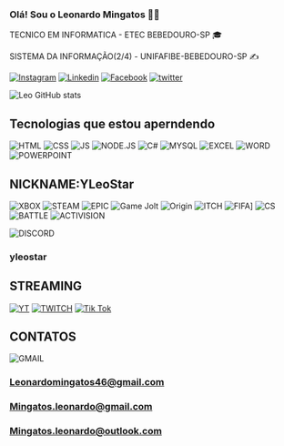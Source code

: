 
### Olá! Sou o Leonardo Mingatos 👨‍💻

TECNICO EM INFORMATICA - ETEC BEBEDOURO-SP 🎓

SISTEMA DA INFORMAÇÃO(2/4) - UNIFAFIBE-BEBEDOURO-SP ✍️

[![Instagram](https://img.shields.io/badge/Instagram-E4405F?style=for-the-badge&logo=instagram&logoColor=white)](https://www.instagram.com/mingatos.leo/)
[![Linkedin](https://img.shields.io/badge/LinkedIn-0077B5?style=for-the-badge&logo=linkedin&logoColor=white)](https://www.linkedin.com/in/leonardo-mingatos-237658231/)
[![Facebook](https://img.shields.io/badge/Facebook-1877F2?style=for-the-badge&logo=facebook&logoColor=white)](https://www.facebook.com/leonardo.mingatos?locale=pt_BR)
[![twitter](https://img.shields.io/badge/Twitter-1DA1F2?style=for-the-badge&logo=twitter&logoColor=white)](https://x.com/Mingatos_Leo)

![Leo GitHub stats](https://github-readme-stats.vercel.app/api?username=LeoMingatos&show_icons=true&theme=dark)

## Tecnologias que estou aperndendo

  ![HTML](https://img.shields.io/badge/HTML5-E34F26?style=for-the-badge&logo=html5&logoColor=white)
  ![CSS](https://img.shields.io/badge/CSS-239120?&style=for-the-badge&logo=css3&logoColor=white)
  ![JS](https://img.shields.io/badge/JavaScript-F7DF1E?style=for-the-badge&logo=javascript&logoColor=black)
  ![NODE.JS](https://img.shields.io/badge/Node.js-43853D?style=for-the-badge&logo=node.js&logoColor=white)
  ![C#](https://img.shields.io/badge/C%23-239120?style=for-the-badge&logo=c-sharp&logoColor=white)
  ![MYSQL](https://img.shields.io/badge/MySQL-00000F?style=for-the-badge&logo=mysql&logoColor=white)
  ![EXCEL](https://img.shields.io/badge/Microsoft_Excel-217346?style=for-the-badge&logo=microsoft-excel&logoColor=white)
  ![WORD](https://img.shields.io/badge/Microsoft_Word-2B579A?style=for-the-badge&logo=microsoft-word&logoColor=white)
  ![POWERPOINT](https://img.shields.io/badge/Microsoft_PowerPoint-B7472A?style=for-the-badge&logo=microsoft-powerpoint&logoColor=white)


  ## NICKNAME:YLeoStar

 ![XBOX](https://img.shields.io/badge/Xbox-107C10?style=for-the-badge&logo=xbox&logoColor=white)
 ![STEAM](https://img.shields.io/badge/Steam-000000?style=for-the-badge&logo=steam&logoColor=white)
 ![EPIC](https://img.shields.io/badge/Epic%20Games-313131?style=for-the-badge&logo=Epic%20Games&logoColor=white)
 ![Game Jolt](https://img.shields.io/badge/Game%20Jolt-CCFF00?style=for-the-badge&logo=Game%20Jolt&logoColor=white)
 ![Origin](https://img.shields.io/badge/Origin-148EFF?style=for-the-badge&logo=origin&logoColor=white)
 ![ITCH](https://img.shields.io/badge/Itch.io-FA5C5C?style=for-the-badge&logo=itchdotio&logoColor=white)
 ![FIFA](	https://img.shields.io/badge/FIFA-B7312F?style=for-the-badge&logo=fifa&logoColor=white)]
 ![CS](	https://img.shields.io/badge/Counter_Strike-000000?style=for-the-badge&logo=counter-strike&logoColor=white)
 ![BATTLE](https://img.shields.io/badge/Battle.net-000?style=for-the-badge&logo=battle.net&logoColor=148EFF)
 ![ACTIVISION](https://img.shields.io/badge/Activision-000000?style=for-the-badge&logo=Activision&logoColor=white)

                          
![DISCORD](https://img.shields.io/badge/Discord-7289DA?style=for-the-badge&logo=discord&logoColor=white)
### yleostar
                
## STREAMING

[![YT](https://img.shields.io/badge/YouTube-FF0000?style=for-the-badge&logo=youtube&logoColor=white)](https://www.youtube.com/@LeoMingatos)
[![TWITCH](	https://img.shields.io/badge/Twitch-9146FF?style=for-the-badge&logo=twitch&logoColor=white)](https://www.twitch.tv/yleostar)
[![Tik Tok](https://img.shields.io/badge/TikTok-000000?style=for-the-badge&logo=tiktok&logoColor=white)](https://www.tiktok.com/@leomingatos)

 ## CONTATOS
 
![GMAIL](https://img.shields.io/badge/Gmail-D14836?style=for-the-badge&logo=gmail&logoColor=white) 
### Leonardomingatos46@gmail.com
### Mingatos.leonardo@gmail.com
### Mingatos.leonardo@outlook.com





 





